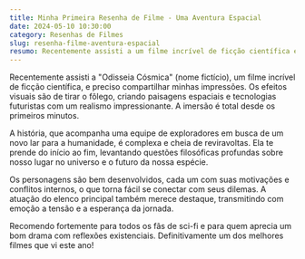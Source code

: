 ```yaml
---
title: Minha Primeira Resenha de Filme - Uma Aventura Espacial
date: 2024-05-10 10:30:00
category: Resenhas de Filmes
slug: resenha-filme-aventura-espacial 
resumo: Recentemente assisti a um filme incrível de ficção científica e preciso compartilhar minhas impressões.
---
```

Recentemente assisti a "Odisseia Cósmica" (nome fictício), um filme incrível de ficção científica, e preciso compartilhar minhas impressões. Os efeitos visuais são de tirar o fôlego, criando paisagens espaciais e tecnologias futuristas com um realismo impressionante. A imersão é total desde os primeiros minutos.

A história, que acompanha uma equipe de exploradores em busca de um novo lar para a humanidade, é complexa e cheia de reviravoltas. Ela te prende do início ao fim, levantando questões filosóficas profundas sobre nosso lugar no universo e o futuro da nossa espécie.

Os personagens são bem desenvolvidos, cada um com suas motivações e conflitos internos, o que torna fácil se conectar com seus dilemas. A atuação do elenco principal também merece destaque, transmitindo com emoção a tensão e a esperança da jornada.

Recomendo fortemente para todos os fãs de sci-fi e para quem aprecia um bom drama com reflexões existenciais. Definitivamente um dos melhores filmes que vi este ano!